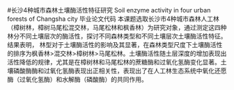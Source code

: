 #长沙4种城市森林土壤酶活性特征研究
Soil enzyme activity in four urban forests of Changsha city
毕业论文代码
本课题选取长沙市4种城市森林人工林（樟树林，樟树马尾松混交林，马尾松林和枫香林）为研究对象，通过测定这四种林分不同土壤层次的酶活性，探讨不同森林类型和不同土壤层次土壤酶活性特征。结果表明， 林型对于土壤酶活性的影响及其显著，在森林类型尺度下土壤酶活性的排序为枫香林>混交林>樟树林>马尾松林。土壤酶活性随土层深度的增加表现出活性降低的规律，尤其是在樟树林和马尾松林的蔗糖酶和过氧化氢酶变化显著。土壤磷酸酶酶和过氧化氢酶表现出正相关性，表现出了在人工林生态系统中氧化还愿酶（过氧化氢酶）和水解酶（磷酸酶）的共同作用。
